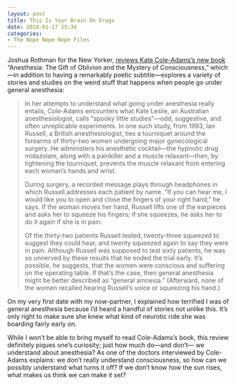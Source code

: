 ```yaml
---
layout: post
title: This Is Your Brain On Drugs
date: 2018-01-17 15:34
categories: 
- The Nope Nope Nope Files
---
```


Joshua Rothman for the New Yorker, [reviews Kate Cole-Adams’s new book](https://www.newyorker.com/books/page-turner/are-we-all-awake-during-anesthesia) “Anesthesia: The Gift of Oblivion and the Mystery of Consciousness,” which—in addition to having a remarkably poetic subtitle—explores a variety of stories and studies on the weird stuff that happens when people go under general anesthesia:

> In her attempts to understand what going under anesthesia really entails, Cole-Adams encounters what Kate Leslie, an Australian anesthesiologist, calls “spooky little studies”—odd, suggestive, and often unreplicable experiments. In one such study, from 1993, Ian Russell, a British anesthesiologist, ties a tourniquet around the forearms of thirty-two women undergoing major gynecological surgery. He administers his anesthetic cocktail—the hypnotic drug midazolam, along with a painkiller and a muscle relaxant—then, by tightening the tourniquet, prevents the muscle relaxant from entering each woman’s hands and wrist. 
> 
> During surgery, a recorded message plays through headphones in which Russell addresses each patient by name. “If you can hear me, I would like you to open and close the fingers of your right hand,” he says. If the woman moves her hand, Russell lifts one of the earpieces and asks her to squeeze his fingers; if she squeezes, he asks her to do it again if she is in pain. 
> 
> Of the thirty-two patients Russell tested, twenty-three squeezed to suggest they could hear, and twenty squeezed again to say they were in pain. Although Russell was supposed to test sixty patients, he was so unnerved by these results that he ended the trial early. It’s possible, he suggests, that the women were​ conscious and suffering on the operating table. If that’s the case, then general anesthesia might be better described as “general amnesia.” (Afterward, none of the women recalled hearing Russell’s voice or squeezing his hand.)

On my very first date with my now-partner, I explained how terrified I was of general anesthesia because I’d heard a handful of stories not unlike this. It’s only right to make sure she knew what kind of neurotic ride she was boarding fairly early on.

While I won’t be able to bring myself to read Cole-Adams’s book, this review definitely piques one’s curiosity; just how much do—and don’t— we understand about anesthesia? As one of the doctors interviewed by Cole-Adams explains: we don’t really understand consciousness, so how can we possibly understand what turns it off? If we don’t know how the sun rises, what makes us think we can make it set?
​
